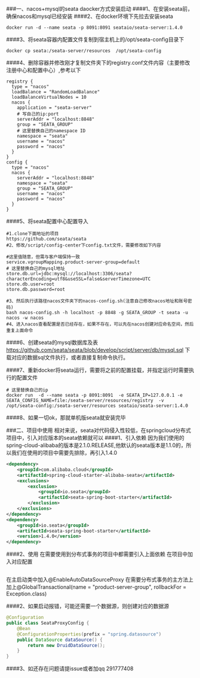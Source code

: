 ###一、nacos+mysql的seata daocker方式安装启动
####1、在安装seata前，确保nacos和mysql已经安装
####2、在docker环境下先拉去安装seata
```
docker run -d --name seata -p 8091:8091 seataio/seata-server:1.4.0
```
####3、将seata容器内配置文件复制到宿主机上的/opt/seata-config目录下
```
docker cp seata:/seata-server/resources  /opt/seata-config
```
####4、删除容器并修改刚才复制文件夹下的registry.conf文件内容（主要修改注册中心和配置中心）,参考以下
```
registry {
  type = "nacos"
  loadBalance = "RandomLoadBalance"
  loadBalanceVirtualNodes = 10
  nacos {
    application = "seata-server"
    # 写自己的ip:port
    serverAddr = "localhost:8848"
    group = "SEATA_GROUP"
    # 这里替换自己的namespace ID
    namespace = "seata"
    username = "nacos"
    password = "nacos"
  }
}
config {
  type = "nacos"
  nacos {
    serverAddr = "localhost:8848"
    namespace = "seata"
    group = "SEATA_GROUP"
    username = "nacos"
    password = "nacos"
  }
}
```
####5、将seata配置中心配置导入
```
#1.clone下面地址的项目
https://github.com/seata/seata
#2、修改/script/config-center下config.txt文件，需要修改如下内容

#这里值随意，但需与客户端保持一致
service.vgroupMapping.product-server-group=default
# 这里替换自己的mysql地址
store.db.url=jdbc:mysql://localhost:3306/seata?characterEncoding=utf8&useSSL=false&serverTimezone=UTC
store.db.user=root
store.db.password=root

#3、然后执行该路径nacos文件夹下的nacos-config.sh(注意自己修改nacos地址和账号密码)
bash nacos-config.sh -h localhost -p 8848 -g SEATA_GROUP -t seata -u nacos -w nacos
#4、进入nacos查看配置是否已经存在，如果不存在，可以先在nacos创建对应命名空间，然后重复上面命令
```
####6、创建seata的mysql数据库及表
https://github.com/seata/seata/blob/develop/script/server/db/mysql.sql 下载对应的数据sql文件执行，或者直接复制命令执行。

####7、重新docker将seata运行，需要将之前的配置挂载，并指定运行时需要执行的配置文件
```
# 这里替换自己的ip
docker run  -d --name seata -p 8091:8091  -e SEATA_IP=127.0.0.1 -e SEATA_CONFIG_NAME=file:/seata-server/resources/registry  -v /opt/seata-config:/seata-server/resources seataio/seata-server:1.4.0
```
####8、如果一切ok，那就单机版seata就安装完毕

###二、项目中使用
相对来说，seata对代码侵入性较低，在springcloud分布式项目中，引入对应版本的seata依赖就可以
####1、引入依赖
因为我们使用的spring-cloud-alibaba的版本是2.1.0.RELEASE,他默认的seata版本是1.1.0的，所以我们在使用的项目中需要先排除，再引入1.4.0
```xml
<dependency>
    <groupId>com.alibaba.cloud</groupId>
    <artifactId>spring-cloud-starter-alibaba-seata</artifactId>
    <exclusions>
        <exclusion>
            <groupId>io.seata</groupId>
            <artifactId>seata-spring-boot-starter</artifactId>
        </exclusion>
    </exclusions>
</dependency>
<dependency>
    <groupId>io.seata</groupId>
    <artifactId>seata-spring-boot-starter</artifactId>
    <version>1.4.0</version>
</dependency>
```
####2、使用
在需要使用到分布式事务的项目中都需要引入上面依赖
在项目中加入对应配置
```yaml

```
在主启动类中加入@EnableAutoDataSourceProxy
在需要分布式事务的主方法上加上@GlobalTransactional(name = "product-server-group", rollbackFor = Exception.class)



####2、如果启动报错，可能还需要一个数据源，则创建对应的数据源
```java
@Configuration
public class SeataProxyConfig {
    @Bean
    @ConfigurationProperties(prefix = "spring.datasource")
    public DataSource dataSource() {
        return new DruidDataSource();
    }
}
```

####3、如还存在问题请提issue或者加qq 291777408